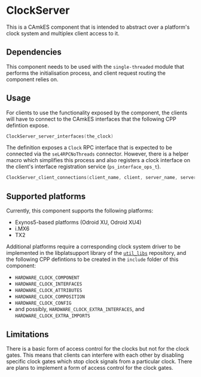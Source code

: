 <!--
     Copyright 2020, Data61, CSIRO (ABN 41 687 119 230)

     SPDX-License-Identifier: CC-BY-SA-4.0
-->

# ClockServer

This is a CAmkES component that is intended to abstract over a platform's clock
system and multiplex client access to it.

## Dependencies

This component needs to be used with the `single-threaded` module that performs
the initialisation process, and client request routing the component relies on.

## Usage

For clients to use the functionality exposed by the component, the clients will
have to connect to the CAmkES interfaces that the following CPP defintion
expose.

```c
ClockServer_server_interfaces(the_clock)
```

The definition exposes a `Clock` RPC interface that is expected to be connected
via the `seL4RPCNoThreads` connector. However, there is a helper macro which
simplifies this process and also registers a clock interface on the client's
interface registration service (`ps_interface_ops_t`).

```c
ClockServer_client_connections(client_name, client, server_name, server)
```

## Supported platforms

Currently, this component supports the following platforms:
  - Exynos5-based platforms (Odroid XU, Odroid XU4)
  - i.MX6
  - TX2

Additional platforms require a corresponding clock system driver to be
implemented in the libplatsupport library of the
[`util_libs`](https://github.com/seL4/util_libs) repository, and the following
CPP defintions to be created in the `include` folder of this component:
  - `HARDWARE_CLOCK_COMPONENT`
  - `HARDWARE_CLOCK_INTERFACES`
  - `HARDWARE_CLOCK_ATTRIBUTES`
  - `HARDWARE_CLOCK_COMPOSITION`
  - `HARDWARE_CLOCK_CONFIG`
  - and possibly, `HARDWARE_CLOCK_EXTRA_INTERFACES`, and
    `HARDWARE_CLOCK_EXTRA_IMPORTS`

## Limitations

There is a basic form of access control for the clocks but not for the clock
gates. This means that clients can interfere with each other by disabling specific
clock gates which stop clock signals from a particular clock. There are plans
to implement a form of access control for the clock gates.

